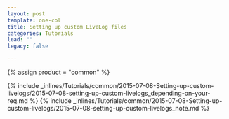```yaml
---
layout: post
template: one-col
title: Setting up custom LiveLog files
categories: Tutorials
lead: ""
legacy: false

---
```

{% assign product = "common" %}

{% include _inlines/Tutorials/common/2015-07-08-Setting-up-custom-livelogs/2015-07-08-setting-up-custom-livelogs_depending-on-your-req.md %}
{% include _inlines/Tutorials/common/2015-07-08-Setting-up-custom-livelogs/2015-07-08-setting-up-custom-livelogs_note.md %}
